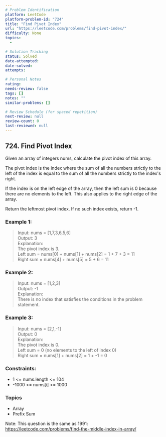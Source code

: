 ```yaml
---
# Problem Identification
platform: LeetCode
platform-problem-id: "724"
title: "Find Pivot Index"
url: "https://leetcode.com/problems/find-pivot-index/"
difficulty: None
topics:
  -

# Solution Tracking
status: Solved
date-attempted:
date-solved:
attempts:

# Personal Notes
rating:
needs-review: false
tags: []
notes: ""
similar-problems: []

# Review Schedule (for spaced repetition)
next-review: null
review-count: 0
last-reviewed: null
---
```


## 724. Find Pivot Index
Given an array of integers nums, calculate the pivot index of this array.

The pivot index is the index where the sum of all the numbers strictly to the left of the index is equal to the sum of all the numbers strictly to the index's right.

If the index is on the left edge of the array, then the left sum is 0 because there are no elements to the left. This also applies to the right edge of the array.

Return the leftmost pivot index. If no such index exists, return -1.

### Example 1:

> Input: nums = [1,7,3,6,5,6]<br/>
> Output: 3<br/>
> Explanation:<br/>
> The pivot index is 3.<br/>
> Left sum = nums[0] + nums[1] + nums[2] = 1 + 7 + 3 = 11<br/>
> Right sum = nums[4] + nums[5] = 5 + 6 = 11

### Example 2:

> Input: nums = [1,2,3]<br/>
> Output: -1<br/>
> Explanation:<br/>
> There is no index that satisfies the conditions in the problem statement.

### Example 3:

> Input: nums = [2,1,-1]<br/>
> Output: 0<br/>
> Explanation:<br/>
> The pivot index is 0.<br/>
> Left sum = 0 (no elements to the left of index 0)<br/>
> Right sum = nums[1] + nums[2] = 1 + -1 = 0

### Constraints:

- 1 <= nums.length <= 104
- -1000 <= nums[i] <= 1000
 
### Topics

- Array
- Prefix Sum

Note: This question is the same as 1991: https://leetcode.com/problems/find-the-middle-index-in-array/